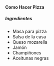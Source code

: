 <h4>Como Hacer Pizza</h4>
<h5> Ingredientes</h5>
<ul> 
<li>Masa para pizza</li>
<li>Salsa de la casa</li>
<li>Queso mozarella</li>
<li>Jamón</li>
<li>Champiñones</li>
<li>Aceitunas negras</li>

</ul>